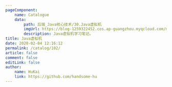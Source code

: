 ```yaml
---
pageComponent:
    name: Catalogue
    data:
        path: 后端_Java核心技术/30.Java虚拟机
        imgUrl: https://blog-1259322452.cos.ap-guangzhou.myqcloud.com/my/catalog.png
        description: Java虚拟机学习笔记。
title: Java虚拟机
date: 2020-02-04 12:16:12
permalink: /catalog/102/
article: false
comment: false
editLink: false
author:
    name: HuKai
    link: https://github.com/handsome-hu
---
```

